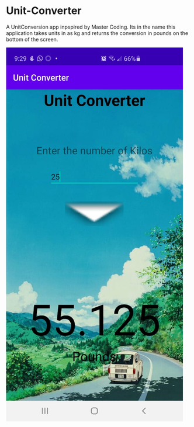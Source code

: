# Unit-Converter
A UnitConversion app inpspired by Master Coding. Its in the name this application takes units in as kg and returns the conversion in pounds on the bottom of the screen.

![Image of App](Conversion.jpeg)
